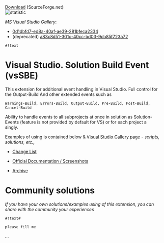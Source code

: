 [Download](http://visualstudiogallery.msdn.microsoft.com/0d1dbfd7-ed8a-40af-ae39-281bfeca2334/referral/118151) (SourceForge.net)                    
![statistic](http://vssbe.sourceforge.net/stat/)

*MS Visual Studio Gallery*:

* [0d1dbfd7-ed8a-40af-ae39-281bfeca2334](http://visualstudiogallery.msdn.microsoft.com/0d1dbfd7-ed8a-40af-ae39-281bfeca2334/)
* (deprecated) [a83c8d51-301c-40cc-bd03-9cb85f723a72](http://visualstudiogallery.msdn.microsoft.com/a83c8d51-301c-40cc-bd03-9cb85f723a72)

```
#!text
```

# Visual Studio. Solution Build Event (vsSBE)

This extension for additional event handling in Visual Studio. Full control for the Output-Build  And other extended events such as

    Warnings-Build, Errors-Build, Output-Build, Pre-Build, Post-Build, Cancel-Build

Ability to handle events to all subprojects at once in solution as Solution-Events (feature is not provided by default for VS) or for each project a singly.

Examples of using is contained below & [Visual Studio Gallery page](http://visualstudiogallery.msdn.microsoft.com/0d1dbfd7-ed8a-40af-ae39-281bfeca2334/) - *scripts, solutions, etc.,*


* [Change List](https://bitbucket.org/3F/vssolutionbuildevent/raw/master/changelog.txt)

* [Official Documentation / Screenshots](http://visualstudiogallery.msdn.microsoft.com/0d1dbfd7-ed8a-40af-ae39-281bfeca2334/)

* [Archive](Archive.Examples)

# Community solutions

*If you have your own solutions/examples using of this extension, you can share with the community your experiences*


```
#!text#

please fill me
```


...
